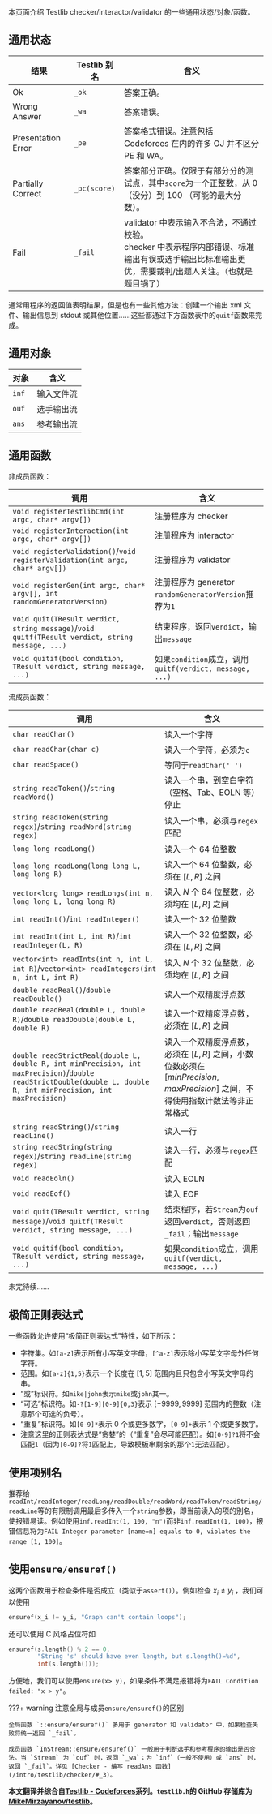 本页面介绍 Testlib checker/interactor/validator 的一些通用状态/对象/函数。

## 通用状态

| 结果                 | Testlib 别名   | 含义                                                                                     |
| ------------------ | ------------ | -------------------------------------------------------------------------------------- |
| Ok                 | `_ok`        | 答案正确。                                                                                  |
| Wrong Answer       | `_wa`        | 答案错误。                                                                                  |
| Presentation Error | `_pe`        | 答案格式错误。注意包括 Codeforces 在内的许多 OJ 并不区分 PE 和 WA。                                          |
| Partially Correct  | `_pc(score)` | 答案部分正确。仅限于有部分分的测试点，其中`score`为一个正整数，从 $0$ （没分）到 $100$ （可能的最大分数）。                        |
| Fail               | `_fail`      | validator 中表示输入不合法，不通过校验。<br>checker 中表示程序内部错误、标准输出有误或选手输出比标准输出更优，需要裁判/出题人关注。（也就是题目锅了） |

通常用程序的返回值表明结果，但是也有一些其他方法：创建一个输出 xml 文件、输出信息到 stdout 或其他位置……这些都通过下方函数表中的`quitf`函数来完成。

## 通用对象

| 对象    | 含义    |
| ----- | ----- |
| `inf` | 输入文件流 |
| `ouf` | 选手输出流 |
| `ans` | 参考输出流 |

## 通用函数

非成员函数：

| 调用                                                                                              | 含义                                                |
| ----------------------------------------------------------------------------------------------- | ------------------------------------------------- |
| `void registerTestlibCmd(int argc, char* argv[])`                                               | 注册程序为 checker                                     |
| `void registerInteraction(int argc, char* argv[])`                                              | 注册程序为 interactor                                  |
| `void registerValidation()`/`void registerValidation(int argc, char* argv[])`                   | 注册程序为 validator                                   |
| `void registerGen(int argc, char* argv[], int randomGeneratorVersion)`                          | 注册程序为 generator<br>`randomGeneratorVersion`推荐为`1` |
| `void quit(TResult verdict, string message)`/`void quitf(TResult verdict, string message, ...)` | 结束程序，返回`verdict`，输出`message`                      |
| `void quitif(bool condition, TResult verdict, string message, ...)`                             | 如果`condition`成立，调用`quitf(verdict, message, ...)`  |

流成员函数：

| 调用                                                                                                                                                                | 含义                                                                                 |
| ----------------------------------------------------------------------------------------------------------------------------------------------------------------- | ---------------------------------------------------------------------------------- |
| `char readChar()`                                                                                                                                                 | 读入一个字符                                                                             |
| `char readChar(char c)`                                                                                                                                           | 读入一个字符，必须为`c`                                                                      |
| `char readSpace()`                                                                                                                                                | 等同于`readChar(' ')`                                                                 |
| `string readToken()`/`string readWord()`                                                                                                                          | 读入一个串，到空白字符（空格、Tab、EOLN 等）停止                                                       |
| `string readToken(string regex)`/`string readWord(string regex)`                                                                                                  | 读入一个串，必须与`regex`匹配                                                                 |
| `long long readLong()`                                                                                                                                            | 读入一个 64 位整数                                                                        |
| `long long readLong(long long L, long long R)`                                                                                                                    | 读入一个 64 位整数，必须在 $[L,R]$ 之间                                                         |
| `vector<long long> readLongs(int n, long long L, long long R)`                                                                                                    | 读入 $N$ 个 64 位整数，必须均在 $[L,R]$ 之间                                                    |
| `int readInt()`/`int readInteger()`                                                                                                                               | 读入一个 32 位整数                                                                        |
| `int readInt(int L, int R)`/`int readInteger(L, R)`                                                                                                               | 读入一个 32 位整数，必须在 $[L,R]$ 之间                                                         |
| `vector<int> readInts(int n, int L, int R)`/`vector<int> readIntegers(int n, int L, int R)`                                                                       | 读入 $N$ 个 32 位整数，必须均在 $[L,R]$ 之间                                                    |
| `double readReal()`/`double readDouble()`                                                                                                                         | 读入一个双精度浮点数                                                                         |
| `double readReal(double L, double R)`/`double readDouble(double L, double R)`                                                                                     | 读入一个双精度浮点数，必须在 $[L,R]$ 之间                                                          |
| `double readStrictReal(double L, double R, int minPrecision, int maxPrecision)`/`double readStrictDouble(double L, double R, int minPrecision, int maxPrecision)` | 读入一个双精度浮点数，必须在 $[L,R]$ 之间，小数位数必须在 $[minPrecision,maxPrecision]$ 之间，不得使用指数计数法等非正常格式 |
| `string readString()`/`string readLine()`                                                                                                                         | 读入一行                                                                               |
| `string readString(string regex)`/`string readLine(string regex)`                                                                                                 | 读入一行，必须与`regex`匹配                                                                  |
| `void readEoln()`                                                                                                                                                 | 读入 EOLN                                                                            |
| `void readEof()`                                                                                                                                                  | 读入 EOF                                                                             |
| `void quit(TResult verdict, string message)`/`void quitf(TResult verdict, string message, ...)`                                                                   | 结束程序，若`Stream`为`ouf`返回`verdict`，否则返回`_fail`；输出`message`                            |
| `void quitif(bool condition, TResult verdict, string message, ...)`                                                                                               | 如果`condition`成立，调用`quitf(verdict, message, ...)`                                   |

未完待续……

## 极简正则表达式

一些函数允许使用“极简正则表达式”特性，如下所示：

-   字符集。如`[a-z]`表示所有小写英文字母，`[^a-z]`表示除小写英文字母外任何字符。
-   范围。如`[a-z]{1,5}`表示一个长度在 $[1,5]$ 范围内且只包含小写英文字母的串。
-   “或”标识符。如`mike|john`表示`mike`或`john`其一。
-   “可选”标识符。如`-?[1-9][0-9]{0,3}`表示 $[-9999,9999]$ 范围内的整数（注意那个可选的负号）。
-   “重复”标识符。如`[0-9]*`表示 $0$ 个或更多数字，`[0-9]+`表示 $1$ 个或更多数字。
-   注意这里的正则表达式是“贪婪”的（“重复”会尽可能匹配）。如`[0-9]?1`将不会匹配`1`（因为`[0-9]?`将`1`匹配上，导致模板串剩余的那个`1`无法匹配）。

## 使用项别名

推荐给`readInt/readInteger/readLong/readDouble/readWord/readToken/readString/readLine`等的有限制调用最后多传入一个`string`参数，即当前读入的项的别名，使报错易读。例如使用`inf.readInt(1, 100, "n")`而非`inf.readInt(1, 100)`，报错信息将为`FAIL Integer parameter [name=n] equals to 0, violates the range [1, 100]`。

## 使用`ensure/ensuref()`

这两个函数用于检查条件是否成立（类似于`assert()`）。例如检查 $x_i \neq y_i$ ，我们可以使用

```cpp
ensuref(x_i != y_i, "Graph can't contain loops");
```

还可以使用 C 风格占位符如

```cpp
ensuref(s.length() % 2 == 0,
        "String 's' should have even length, but s.length()=%d",
        int(s.length()));
```

方便地，我们可以使用`ensure(x> y)`，如果条件不满足报错将为`FAIL Condition failed: "x > y"`。

???+ warning
    注意全局与成员`ensure/ensuref()`的区别

    全局函数 `::ensure/ensuref()` 多用于 generator 和 validator 中，如果检查失败将统一返回 `_fail`。

    成员函数 `InStream::ensure/ensuref()` 一般用于判断选手和参考程序的输出是否合法。当 `Stream` 为 `ouf` 时，返回 `_wa`；为 `inf`（一般不使用）或 `ans` 时，返回 `_fail`。详见 [Checker - 编写 readAns 函数](/intro/testlib/checker/#_3)。

**本文翻译并综合自[Testlib - Codeforces](https://codeforces.com/testlib)系列。`testlib.h`的 GitHub 存储库为[MikeMirzayanov/testlib](https://github.com/MikeMirzayanov/testlib)。**
